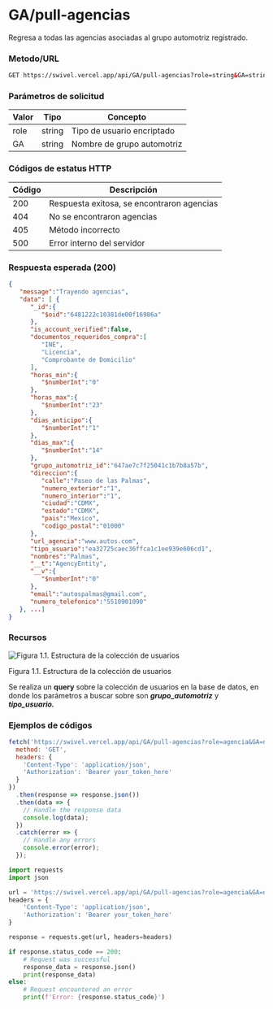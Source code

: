 # GA/pull-agencias

Regresa a todas las agencias asociadas al grupo automotriz registrado.

### Metodo/URL

```xml
GET https://swivel.vercel.app/api/GA/pull-agencias?role=string&GA=string
```

### Parámetros de solicitud

| Valor | Tipo | Concepto |
| --- | --- | --- |
| role | string | Tipo de usuario encriptado |
| GA | string | Nombre de grupo automotriz |

### Códigos de estatus HTTP

| Código  | Descripción  |
| --- | --- |
| 200 | Respuesta exitosa, se encontraron agencias |
| 404 | No se encontraron agencias |
| 405 | Método incorrecto |
| 500 | Error interno del servidor |

### Respuesta esperada (200)

```json
{
   "message":"Trayendo agencias",
   "data": [ {
      "_id":{
         "$oid":"6481222c10381de00f16986a"
      },
      "is_account_verified":false,
      "documentos_requeridos_compra":[
         "INE",
         "Licencia",
         "Comprobante de Domicilio"
      ],
      "horas_min":{
         "$numberInt":"0"
      },
      "horas_max":{
         "$numberInt":"23"
      },
      "dias_anticipo":{
         "$numberInt":"1"
      },
      "dias_max":{
         "$numberInt":"14"
      },
      "grupo_automotriz_id":"647ae7c7f25041c1b7b8a57b",
      "direccion":{
         "calle":"Paseo de las Palmas",
         "numero_exterior":"1",
         "numero_interior":"1",
         "ciudad":"CDMX",
         "estado":"CDMX",
         "pais":"Mexico",
         "codigo_postal":"01000"
      },
      "url_agencia":"www.autos.com",
      "tipo_usuario":"ea32725caec36ffca1c1ee939e606cd1",
      "nombres":"Palmas",
      "__t":"AgencyEntity",
      "__v":{
         "$numberInt":"0"
      },
      "email":"autospalmas@gmail.com",
      "numero_telefonico":"5510901090"
   }, ...]
}
```

### Recursos

![Figura 1.1. Estructura de la colección de usuarios](../../Flujo%20de%20gestio%CC%81n%20de%20grupo%20automotriz%205686f42e81f5432595251ef3d8ff17d3/2%20Administracio%CC%81n%20de%20agencias%203e57792a996b491c98690212761a4d56/Base_de_Datos_-_MongoDesnormalizado.png)

Figura 1.1. Estructura de la colección de usuarios

Se realiza un ******query****** sobre la colección de usuarios en la base de datos, en donde los parámetros a buscar sobre son ***************************************************grupo_automotriz*************************************************** y *********************tipo_usuario.*********************

### Ejemplos de códigos

```jsx
fetch('https://swivel.vercel.app/api/GA/pull-agencias?role=agencia&GA=nissan', {
  method: 'GET',
  headers: {
    'Content-Type': 'application/json',
    'Authorization': 'Bearer your_token_here'
  }
})
  .then(response => response.json())
  .then(data => {
    // Handle the response data
    console.log(data);
  })
  .catch(error => {
    // Handle any errors
    console.error(error);
  });
```

```python
import requests
import json

url = 'https://swivel.vercel.app/api/GA/pull-agencias?role=agencia&GA=nissan'
headers = {
    'Content-Type': 'application/json',
    'Authorization': 'Bearer your_token_here'
}

response = requests.get(url, headers=headers)

if response.status_code == 200:
    # Request was successful
    response_data = response.json()
    print(response_data)
else:
    # Request encountered an error
    print(f'Error: {response.status_code}')
```
